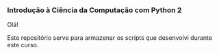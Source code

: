 ### Introdução à Ciência da Computação com Python 2



Olá! 

Este repositório serve para armazenar os scripts que desenvolvi durante este curso.